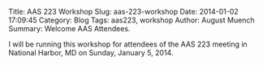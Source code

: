 Title: AAS 223 Workshop
Slug: aas-223-workshop
Date: 2014-01-02 17:09:45
Category: Blog
Tags: aas223, workshop
Author: August Muench
Summary: Welcome AAS Attendees.

I will be running this workshop for attendees of the AAS 223 meeting in National Harbor, MD on Sunday, January 5, 2014. 

